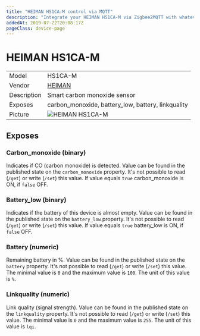 ```yaml
---
title: "HEIMAN HS1CA-M control via MQTT"
description: "Integrate your HEIMAN HS1CA-M via Zigbee2MQTT with whatever smart home infrastructure you are using without the vendor's bridge or gateway."
addedAt: 2019-07-22T20:08:17Z
pageClass: device-page
---
```


<!-- !!!! -->
<!-- ATTENTION: This file is auto-generated through docgen! -->
<!-- You can only edit the "Notes"-Section between the two comment lines "Notes BEGIN" and "Notes END". -->
<!-- Do not use h1 or h2 heading within "## Notes"-Section. -->
<!-- !!!! -->

# HEIMAN HS1CA-M

|     |     |
|-----|-----|
| Model | HS1CA-M  |
| Vendor  | [HEIMAN](/supported-devices/#v=HEIMAN)  |
| Description | Smart carbon monoxide sensor |
| Exposes | carbon_monoxide, battery_low, battery, linkquality |
| Picture | ![HEIMAN HS1CA-M](https://www.zigbee2mqtt.io/images/devices/HS1CA-M.jpg) |


<!-- Notes BEGIN: You can edit here. Add "## Notes" headline if not already present. -->


<!-- Notes END: Do not edit below this line -->



## Exposes

### Carbon_monoxide (binary)
Indicates if CO (carbon monoxide) is detected.
Value can be found in the published state on the `carbon_monoxide` property.
It's not possible to read (`/get`) or write (`/set`) this value.
If value equals `true` carbon_monoxide is ON, if `false` OFF.

### Battery_low (binary)
Indicates if the battery of this device is almost empty.
Value can be found in the published state on the `battery_low` property.
It's not possible to read (`/get`) or write (`/set`) this value.
If value equals `true` battery_low is ON, if `false` OFF.

### Battery (numeric)
Remaining battery in %.
Value can be found in the published state on the `battery` property.
It's not possible to read (`/get`) or write (`/set`) this value.
The minimal value is `0` and the maximum value is `100`.
The unit of this value is `%`.

### Linkquality (numeric)
Link quality (signal strength).
Value can be found in the published state on the `linkquality` property.
It's not possible to read (`/get`) or write (`/set`) this value.
The minimal value is `0` and the maximum value is `255`.
The unit of this value is `lqi`.

